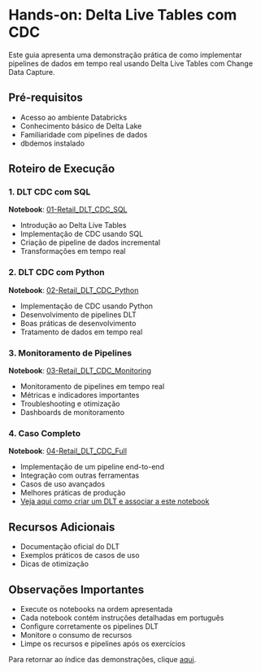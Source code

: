 # Hands-on: Delta Live Tables com CDC

Este guia apresenta uma demonstração prática de como implementar pipelines de dados em tempo real usando Delta Live Tables com Change Data Capture.

## Pré-requisitos
- Acesso ao ambiente Databricks
- Conhecimento básico de Delta Lake
- Familiaridade com pipelines de dados
- dbdemos instalado

## Roteiro de Execução

### 1. DLT CDC com SQL
**Notebook**: <a href="$./dlt-cdc/01-Retail_DLT_CDC_SQL">01-Retail_DLT_CDC_SQL</a>
- Introdução ao Delta Live Tables
- Implementação de CDC usando SQL
- Criação de pipeline de dados incremental
- Transformações em tempo real

### 2. DLT CDC com Python
**Notebook**: <a href="$./dlt-cdc/02-Retail_DLT_CDC_Python">02-Retail_DLT_CDC_Python</a>
- Implementação de CDC usando Python
- Desenvolvimento de pipelines DLT
- Boas práticas de desenvolvimento
- Tratamento de dados em tempo real

### 3. Monitoramento de Pipelines
**Notebook**: <a href="$./dlt-cdc/03-Retail_DLT_CDC_Monitoring">03-Retail_DLT_CDC_Monitoring</a>
- Monitoramento de pipelines em tempo real
- Métricas e indicadores importantes
- Troubleshooting e otimização
- Dashboards de monitoramento

### 4. Caso Completo
**Notebook**: <a href="$./dlt-cdc/04-Retail_DLT_CDC_Full">04-Retail_DLT_CDC_Full</a>
- Implementação de um pipeline end-to-end
- Integração com outras ferramentas
- Casos de uso avançados
- Melhores práticas de produção
- <a href="$../Guias_UI/criar_dlt_notebook_4.md">Veja aqui como criar um DLT e associar a este notebook</a>

## Recursos Adicionais
- Documentação oficial do DLT
- Exemplos práticos de casos de uso
- Dicas de otimização

## Observações Importantes
- Execute os notebooks na ordem apresentada
- Cada notebook contém instruções detalhadas em português
- Configure corretamente os pipelines DLT
- Monitore o consumo de recursos
- Limpe os recursos e pipelines após os exercícios

Para retornar ao índice das demonstrações, clique <a href="$./README.md">aqui</a>. 
